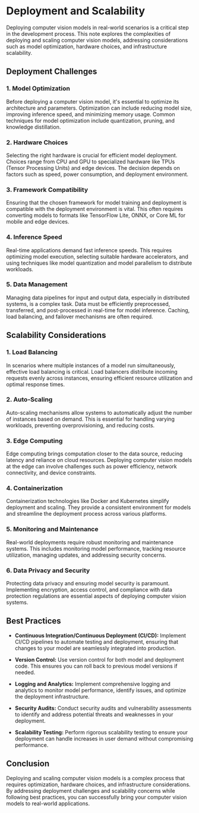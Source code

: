 # Deployment and Scalability

Deploying computer vision models in real-world scenarios is a critical step in the development process. This note explores the complexities of deploying and scaling computer vision models, addressing considerations such as model optimization, hardware choices, and infrastructure scalability.

## Deployment Challenges

### **1. Model Optimization**

Before deploying a computer vision model, it's essential to optimize its architecture and parameters. Optimization can include reducing model size, improving inference speed, and minimizing memory usage. Common techniques for model optimization include quantization, pruning, and knowledge distillation.

### **2. Hardware Choices**

Selecting the right hardware is crucial for efficient model deployment. Choices range from CPU and GPU to specialized hardware like TPUs (Tensor Processing Units) and edge devices. The decision depends on factors such as speed, power consumption, and deployment environment.

### **3. Framework Compatibility**

Ensuring that the chosen framework for model training and deployment is compatible with the deployment environment is vital. This often requires converting models to formats like TensorFlow Lite, ONNX, or Core ML for mobile and edge devices.

### **4. Inference Speed**

Real-time applications demand fast inference speeds. This requires optimizing model execution, selecting suitable hardware accelerators, and using techniques like model quantization and model parallelism to distribute workloads.

### **5. Data Management**

Managing data pipelines for input and output data, especially in distributed systems, is a complex task. Data must be efficiently preprocessed, transferred, and post-processed in real-time for model inference. Caching, load balancing, and failover mechanisms are often required.

## Scalability Considerations

### **1. Load Balancing**

In scenarios where multiple instances of a model run simultaneously, effective load balancing is critical. Load balancers distribute incoming requests evenly across instances, ensuring efficient resource utilization and optimal response times.

### **2. Auto-Scaling**

Auto-scaling mechanisms allow systems to automatically adjust the number of instances based on demand. This is essential for handling varying workloads, preventing overprovisioning, and reducing costs.

### **3. Edge Computing**

Edge computing brings computation closer to the data source, reducing latency and reliance on cloud resources. Deploying computer vision models at the edge can involve challenges such as power efficiency, network connectivity, and device constraints.

### **4. Containerization**

Containerization technologies like Docker and Kubernetes simplify deployment and scaling. They provide a consistent environment for models and streamline the deployment process across various platforms.

### **5. Monitoring and Maintenance**

Real-world deployments require robust monitoring and maintenance systems. This includes monitoring model performance, tracking resource utilization, managing updates, and addressing security concerns.

### **6. Data Privacy and Security**

Protecting data privacy and ensuring model security is paramount. Implementing encryption, access control, and compliance with data protection regulations are essential aspects of deploying computer vision systems.

## Best Practices

- **Continuous Integration/Continuous Deployment (CI/CD):** Implement CI/CD pipelines to automate testing and deployment, ensuring that changes to your model are seamlessly integrated into production.

- **Version Control:** Use version control for both model and deployment code. This ensures you can roll back to previous model versions if needed.

- **Logging and Analytics:** Implement comprehensive logging and analytics to monitor model performance, identify issues, and optimize the deployment infrastructure.

- **Security Audits:** Conduct security audits and vulnerability assessments to identify and address potential threats and weaknesses in your deployment.

- **Scalability Testing:** Perform rigorous scalability testing to ensure your deployment can handle increases in user demand without compromising performance.

## Conclusion

Deploying and scaling computer vision models is a complex process that requires optimization, hardware choices, and infrastructure considerations. By addressing deployment challenges and scalability concerns while following best practices, you can successfully bring your computer vision models to real-world applications.
